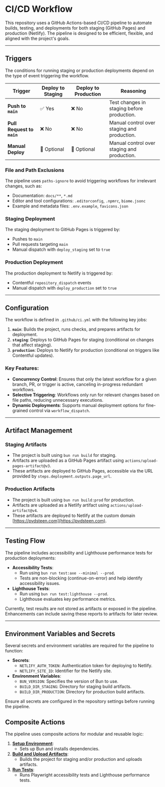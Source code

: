 # CI/CD Workflow

This repository uses a GitHub Actions-based CI/CD pipeline to automate builds,
testing, and deployments for both staging (GitHub Pages) and production
(Netlify). The pipeline is designed to be efficient, flexible, and aligned with
the project's goals.

---

## Triggers

The conditions for running staging or production deployments depend on the type
of event triggering the workflow.

| **Trigger**                | **Deploy to Staging** | **Deploy to Production** | **Reasoning**                               |
| -------------------------- | --------------------- | ------------------------ | ------------------------------------------- |
| **Push to `main`**         | ✅ Yes                | ❌ No                    | Test changes in staging before production.  |
| **Pull Request to `main`** | ❌ No                 | ❌ No                    | Manual control over staging and production. |
| **Manual Deploy**          | 🔶 Optional           | 🔶 Optional              | Manual control over staging and production. |

### File and Path Exclusions

The pipeline uses `paths-ignore` to avoid triggering workflows for irrelevant
changes, such as:

- Documentation: `docs/**`, `*.md`
- Editor and tool configurations: `.editorconfig`, `.npmrc`, `biome.jsonc`
- Example and metadata files: `.env.example`, `favicons.json`

### Staging Deployment

The staging deployment to GitHub Pages is triggered by:

- Pushes to `main`
- Pull requests targeting `main`
- Manual dispatch with `deploy_staging` set to `true`

### Production Deployment

The production deployment to Netlify is triggered by:

- Contentful `repository_dispatch` events
- Manual dispatch with `deploy_production` set to `true`

---

## Configuration

The workflow is defined in `.github/ci.yml` with the following key jobs:

1. **`main`**: Builds the project, runs checks, and prepares artifacts for
   deployment.
2. **`staging`**: Deploys to GitHub Pages for staging (conditional on changes
   that affect staging).
3. **`production`**: Deploys to Netlify for production (conditional on triggers
   like Contentful updates).

### Key Features:

- **Concurrency Control**: Ensures that only the latest workflow for a given
  branch, PR, or trigger is active, canceling in-progress redundant workflows.
- **Selective Triggering**: Workflows only run for relevant changes based on
  file paths, reducing unnecessary executions.
- **Dynamic Deployments**: Supports manual deployment options for fine-grained
  control via `workflow_dispatch`.

---

## Artifact Management

### Staging Artifacts

- The project is built using `bun run build` for staging.
- Artifacts are uploaded as a GitHub Pages artifact using
  `actions/upload-pages-artifact@v3`.
- These artifacts are deployed to GitHub Pages, accessible via the URL provided
  by `steps.deployment.outputs.page_url`.

### Production Artifacts

- The project is built using `bun run build:prod` for production.
- Artifacts are uploaded as a Netlify artifact using
  `actions/upload-artifact@v4`.
- These artifacts are deployed to Netlify at the custom domain
  [https://pvdsteen.com](https://pvdsteen.com).

---

## Testing Flow

The pipeline includes accessibility and Lighthouse performance tests for
production deployments:

- **Accessibility Tests**:
    - Run using `bun run test:axe --minimal --prod`.
    - Tests are non-blocking (continue-on-error) and help identify accessibility
      issues.
- **Lighthouse Tests**:
    - Run using `bun run test:lighthouse --prod`.
    - Lighthouse evaluates key performance metrics.

Currently, test results are not stored as artifacts or exposed in the pipeline.
Enhancements can include saving these reports to artifacts for later review.

---

## Environment Variables and Secrets

Several secrets and environment variables are required for the pipeline to
function:

- **Secrets**:
    - `NETLIFY_AUTH_TOKEN`: Authentication token for deploying to Netlify.
    - `NETLIFY_SITE_ID`: Identifier for the Netlify site.
- **Environment Variables**:
    - `BUN_VERSION`: Specifies the version of Bun to use.
    - `BUILD_DIR_STAGING`: Directory for staging build artifacts.
    - `BUILD_DIR_PRODUCTION`: Directory for production build artifacts.

Ensure all secrets are configured in the repository settings before running the
pipeline.

## Composite Actions

The pipeline uses composite actions for modular and reusable logic:

1. **[Setup Environment](.github/actions/setup/action.yml)**:
    - Sets up Bun and installs dependencies.
2. **[Build and Upload Artifacts](.github/actions/build/action.yml)**:
    - Builds the project for staging and/or production and uploads artifacts.
3. **[Run Tests](.github/actions/test/action.yml)**:
    - Runs Playwright accessibility tests and Lighthouse performance tests.
